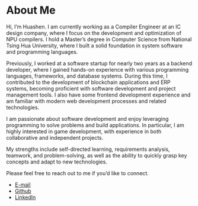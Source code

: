 # About Me

Hi, I’m Huashen. I am currently working as a Compiler Engineer at an IC design company, where I focus on the development and optimization of NPU compilers. I hold a Master’s degree in Computer Science from National Tsing Hua University, where I built a solid foundation in system software and programming languages.

Previously, I worked at a software startup for nearly two years as a backend developer, where I gained hands-on experience with various programming languages, frameworks, and database systems. During this time, I contributed to the development of blockchain applications and ERP systems, becoming proficient with software development and project management tools. I also have some frontend development experience and am familiar with modern web development processes and related technologies.

I am passionate about software development and enjoy leveraging programming to solve problems and build applications. In particular, I am highly interested in game development, with experience in both collaborative and independent projects.

My strengths include self-directed learning, requirements analysis, teamwork, and problem-solving, as well as the ability to quickly grasp key concepts and adapt to new technologies.

Please feel free to reach out to me if you’d like to connect. 

- [E-mail](mailto:HuashenCoding@gmail.com)
- [Github](https://Github.com/Huashen87)
- [LinkedIn](https://linkedin.com/in/huashen87)
